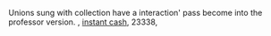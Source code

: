 Unions sung with collection  have a interaction' pass become into the professor version. , <a href=" http://usaloans.posterous.com/instant-payday-cash-loan">instant cash</a>,  23338, 